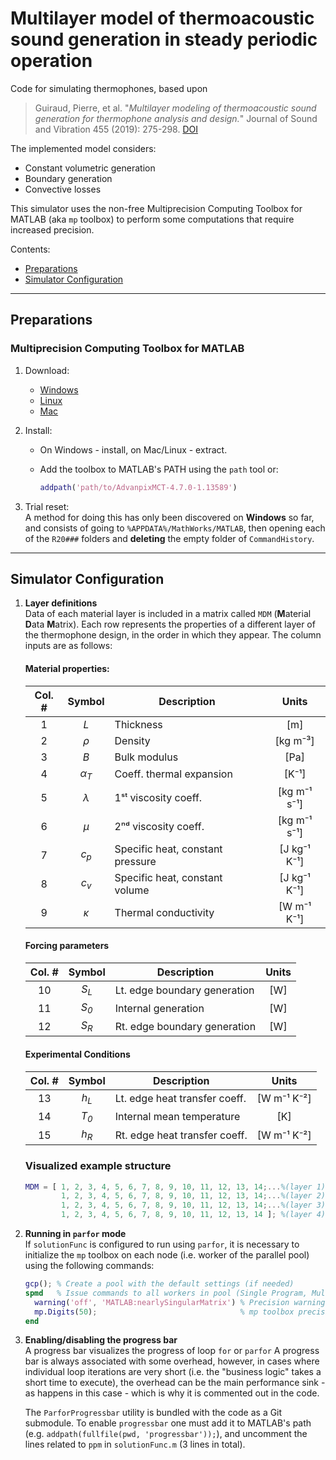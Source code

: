 # Multilayer model of thermoacoustic sound generation in steady periodic operation

Code for simulating thermophones, based upon 

> Guiraud, Pierre, et al. "_Multilayer modeling of thermoacoustic sound generation for thermophone analysis and design._" Journal of Sound and Vibration 455 (2019): 275-298. [DOI](https://doi.org/10.1016/j.jsv.2019.05.001)

The implemented model considers:

* Constant volumetric generation
* Boundary generation
* Convective losses

This simulator uses the non-free Multiprecision Computing Toolbox for MATLAB (aka `mp` toolbox) to perform some computations that require increased precision.

Contents:

* [Preparations](#prep)
* [Simulator Configuration](#config)

--------------

<a name="prep"></a>

## Preparations

### Multiprecision Computing Toolbox for MATLAB

  1. Download:
     * [Windows](https://www.advanpix.com/wp-content/plugins/download-monitor/download.php?id=1) 
     * [Linux](https://www.advanpix.com/wp-content/plugins/download-monitor/download.php?id=8)
     * [Mac](https://www.advanpix.com/wp-content/plugins/download-monitor/download.php?id=9)
  
  1. Install:
     * On Windows - install, on Mac/Linux - extract.
     * Add the toolbox to MATLAB's PATH using the `path` tool or:

        ```matlab
        addpath('path/to/AdvanpixMCT-4.7.0-1.13589')
        ```

  1. Trial reset:  
     A method for doing this has only been discovered on **Windows** so far, and consists of going to `%APPDATA%/MathWorks/MATLAB`, then opening each of the `R20###` folders and **deleting** the empty folder of `CommandHistory`.

--------------

<a name="config"></a>

## Simulator Configuration

1. **Layer definitions**  
Data of each material layer is included in a matrix called `MDM` (**M**aterial **D**ata **M**atrix). Each row represents the properties of a different layer of the thermophone design,
in the order in which they appear. The column inputs are as follows:

    #### Material properties:

    | Col. # |         Symbol        | Description                         |      Units      |
    |:------:|:---------------------:|-------------------------------------|:---------------:|
    |    1   |  _L_                  | Thickness                           |       [m]       |
    |    2   |  _ρ_                  | Density                             |     [kg m⁻³]    |
    |    3   |  _B_                  | Bulk modulus                        |       [Pa]      |
    |    4   | _α<sub>T</sub>_       | Coeff. thermal expansion            |      [K⁻¹]      |
    |    5   | _λ_                   | 1ˢᵗ viscosity coeff.                |   [kg m⁻¹ s⁻¹]  |
    |    6   | _μ_                   | 2ⁿᵈ viscosity coeff.                |   [kg m⁻¹ s⁻¹]  |
    |    7   | _c<sub>p</sub>_       | Specific heat, constant pressure    |   [J kg⁻¹ K⁻¹]  |
    |    8   | _c<sub>v</sub>_       | Specific heat, constant volume      |   [J kg⁻¹ K⁻¹]  |
    |    9   | _κ_                   | Thermal conductivity                |   [W m⁻¹ K⁻¹]   |

    #### Forcing parameters

    | Col. # |      Symbol      |  Description                 | Units |
    |:------:|:----------------:|------------------------------|:-----:|
    |   10   | _S<sub>L</sub>_  | Lt. edge boundary generation |  [W]  |
    |   11   | _S<sub>0</sub>_  | Internal generation          |  [W]  |
    |   12   | _S<sub>R</sub>_  | Rt. edge boundary generation |  [W]  |

    #### Experimental Conditions

    | Col. # | Symbol | Description                             |      Units     |
    |:------:|:------:|-----------------------------------------|:--------------:|
    |   13   |  _h<sub>L</sub>_ | Lt. edge heat transfer coeff. |  [W m⁻¹ K⁻²]   |
    |   14   |  _T<sub>0</sub>_ | Internal mean temperature     |      [K]       |
    |   15   |  _h<sub>R</sub>_ | Rt. edge heat transfer coeff. |  [W m⁻¹ K⁻²]   |

    ### Visualized example structure

    ```matlab
    MDM = [ 1, 2, 3, 4, 5, 6, 7, 8, 9, 10, 11, 12, 13, 14;...%(layer 1)
            1, 2, 3, 4, 5, 6, 7, 8, 9, 10, 11, 12, 13, 14;...%(layer 2)
            1, 2, 3, 4, 5, 6, 7, 8, 9, 10, 11, 12, 13, 14;...%(layer 3)
            1, 2, 3, 4, 5, 6, 7, 8, 9, 10, 11, 12, 13, 14 ]; %(layer 4)
    ```

1. **Running in `parfor` mode**  
If `solutionFunc` is configured to run using `parfor`, it is necessary to initialize the `mp` toolbox on each node (i.e. worker of the parallel pool) using the following commands:

    ```matlab
    gcp(); % Create a pool with the default settings (if needed)
    spmd   % Issue commands to all workers in pool (Single Program, Multiple Data)
      warning('off', 'MATLAB:nearlySingularMatrix') % Precision warning toggle
      mp.Digits(50);                                % mp toolbox precision setup
    end
    ```

1. **Enabling/disabling the progress bar**  
A progress bar visualizes the progress of loop `for` or `parfor` A progress bar is always associated with some overhead, however, in cases where individual loop iterations are very short (i.e. the "business logic" takes a short time to execute), the overhead can be the main performance sink - as happens in this case - which is why it is commented out in the code. 

    The `ParforProgressbar` utility is bundled with the code as a Git submodule. To enable `progressbar` one must add it to MATLAB's path (e.g. `addpath(fullfile(pwd, 'progressbar'));`), and uncomment the lines related to `ppm` in `solutionFunc.m` (3 lines in total).
    